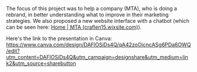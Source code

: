 The focus of this project was to help a company (MTA), who is doing a rebrand, in better understanding what to improve in their marketing strategies. We also proposed a new website interface with a chatbot (which can be seen here: [Home | MTA (craflen15.wixsite.com)](https://craflen15.wixsite.com/my-site)).

Here's the link to the presentation  in Canva: <https://www.canva.com/design/DAFlOSiDs4Q/qA42zoOicncASg6PDa6OWQ/edit?utm_content=DAFlOSiDs4Q&utm_campaign=designshare&utm_medium=link2&utm_source=sharebutton>